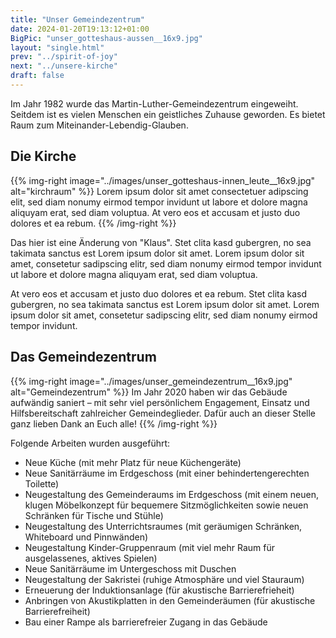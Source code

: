 ```yaml
---
title: "Unser Gemeindezentrum"
date: 2024-01-20T19:13:12+01:00
BigPic: "unser_gotteshaus-aussen__16x9.jpg"
layout: "single.html"
prev: "../spirit-of-joy"
next: "../unsere-kirche"
draft: false
---
```


Im Jahr 1982 wurde das Martin-Luther-Gemeindezentrum eingeweiht. Seitdem ist es
vielen Menschen ein geistliches Zuhause geworden. Es bietet Raum zum
Miteinander-Lebendig-Glauben.

## Die Kirche

{{% img-right 
   image="../images/unser_gotteshaus-innen_leute__16x9.jpg" 
   alt="kirchraum" 
%}}
Lorem ipsum dolor sit amet consectetuer adipscing elit, sed diam nonumy eirmod
tempor invidunt ut labore et dolore magna aliquyam erat, sed diam voluptua. At
vero eos et accusam et justo duo dolores et ea rebum. 
{{% /img-right %}}

Das hier ist eine Änderung von "Klaus".
Stet clita kasd gubergren, no sea takimata sanctus est Lorem ipsum dolor sit
amet. Lorem ipsum dolor sit amet, consetetur sadipscing elitr, sed diam nonumy
eirmod tempor invidunt ut labore et dolore magna aliquyam erat, sed diam
voluptua. 

At vero eos et accusam et justo duo dolores et ea rebum. Stet clita kasd
gubergren, no sea takimata sanctus est Lorem ipsum dolor sit amet. Lorem ipsum
dolor sit amet, consetetur sadipscing elitr, sed diam nonumy eirmod tempor
invidunt. 

## Das Gemeindezentrum

{{% img-right 
  image="../images/unser_gemeindezentrum__16x9.jpg"
  alt="Gemeindezentrum"
%}}
Im Jahr 2020 haben wir das Gebäude aufwändig saniert – mit sehr viel
persönlichem Engagement, Einsatz und Hilfsbereitschaft zahlreicher
Gemeindeglieder. Dafür auch an dieser Stelle ganz lieben Dank an Euch alle! 
{{% /img-right %}}

Folgende Arbeiten wurden
ausgeführt:
- Neue Küche (mit mehr Platz für neue Küchengeräte)
- Neue Sanitärräume im Erdgeschoss (mit einer behindertengerechten Toilette)
- Neugestaltung des Gemeinderaums im Erdgeschoss (mit einem neuen, klugen
  Möbelkonzept für bequemere Sitzmöglichkeiten sowie neuen Schränken für Tische
  und Stühle)
- Neugestaltung des Unterrichtsraumes (mit geräumigen Schränken, Whiteboard und
  Pinnwänden)
- Neugestaltung Kinder-Gruppenraum (mit viel mehr Raum für ausgelassenes,
  aktives Spielen)
- Neue Sanitärräume im Untergeschoss mit Duschen
- Neugestaltung der Sakristei (ruhige Atmosphäre und viel Stauraum)
- Erneuerung der Induktionsanlage (für akustische Barrierefrieheit)
- Anbringen von Akustikplatten in den Gemeinderäumen (für akustische
  Barrierefreiheit)
- Bau einer Rampe als barrierefreier Zugang in das Gebäude
